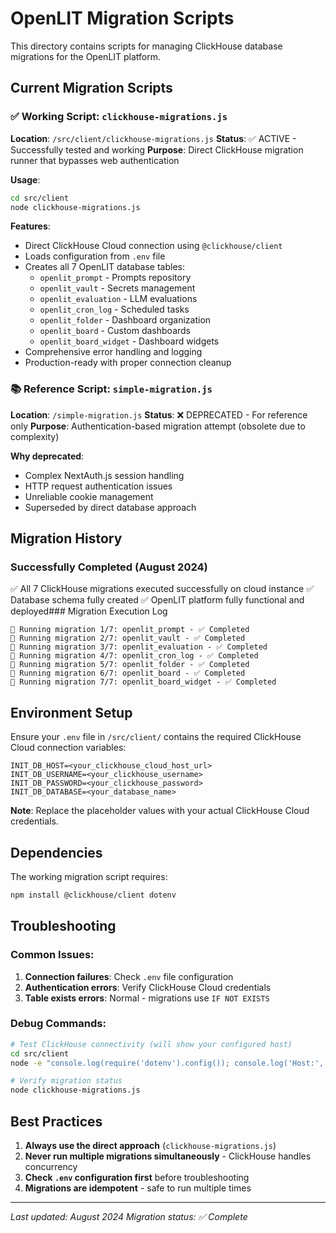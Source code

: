 # OpenLIT Migration Scripts

This directory contains scripts for managing ClickHouse database migrations for the OpenLIT platform.

## Current Migration Scripts

### ✅ Working Script: `clickhouse-migrations.js`
**Location**: `/src/client/clickhouse-migrations.js`
**Status**: ✅ ACTIVE - Successfully tested and working
**Purpose**: Direct ClickHouse migration runner that bypasses web authentication

**Usage**:
```bash
cd src/client
node clickhouse-migrations.js
```

**Features**:
- Direct ClickHouse Cloud connection using `@clickhouse/client`
- Loads configuration from `.env` file
- Creates all 7 OpenLIT database tables:
  - `openlit_prompt` - Prompts repository
  - `openlit_vault` - Secrets management
  - `openlit_evaluation` - LLM evaluations
  - `openlit_cron_log` - Scheduled tasks
  - `openlit_folder` - Dashboard organization
  - `openlit_board` - Custom dashboards
  - `openlit_board_widget` - Dashboard widgets
- Comprehensive error handling and logging
- Production-ready with proper connection cleanup

### 📚 Reference Script: `simple-migration.js`
**Location**: `/simple-migration.js`
**Status**: ❌ DEPRECATED - For reference only
**Purpose**: Authentication-based migration attempt (obsolete due to complexity)

**Why deprecated**:
- Complex NextAuth.js session handling
- HTTP request authentication issues
- Unreliable cookie management
- Superseded by direct database approach

## Migration History

### Successfully Completed (August 2024)
✅ All 7 ClickHouse migrations executed successfully on cloud instance
✅ Database schema fully created
✅ OpenLIT platform fully functional and deployed### Migration Execution Log
```
📝 Running migration 1/7: openlit_prompt - ✅ Completed
📝 Running migration 2/7: openlit_vault - ✅ Completed
📝 Running migration 3/7: openlit_evaluation - ✅ Completed
📝 Running migration 4/7: openlit_cron_log - ✅ Completed
📝 Running migration 5/7: openlit_folder - ✅ Completed
📝 Running migration 6/7: openlit_board - ✅ Completed
📝 Running migration 7/7: openlit_board_widget - ✅ Completed
```

## Environment Setup

Ensure your `.env` file in `/src/client/` contains the required ClickHouse Cloud connection variables:
```env
INIT_DB_HOST=<your_clickhouse_cloud_host_url>
INIT_DB_USERNAME=<your_clickhouse_username>
INIT_DB_PASSWORD=<your_clickhouse_password>
INIT_DB_DATABASE=<your_database_name>
```

**Note**: Replace the placeholder values with your actual ClickHouse Cloud credentials.

## Dependencies

The working migration script requires:
```bash
npm install @clickhouse/client dotenv
```

## Troubleshooting

### Common Issues:
1. **Connection failures**: Check `.env` file configuration
2. **Authentication errors**: Verify ClickHouse Cloud credentials
3. **Table exists errors**: Normal - migrations use `IF NOT EXISTS`

### Debug Commands:
```bash
# Test ClickHouse connectivity (will show your configured host)
cd src/client
node -e "console.log(require('dotenv').config()); console.log('Host:', process.env.INIT_DB_HOST)"

# Verify migration status
node clickhouse-migrations.js
```

## Best Practices

1. **Always use the direct approach** (`clickhouse-migrations.js`)
2. **Never run multiple migrations simultaneously** - ClickHouse handles concurrency
3. **Check `.env` configuration first** before troubleshooting
4. **Migrations are idempotent** - safe to run multiple times

---

*Last updated: August 2024*
*Migration status: ✅ Complete*
